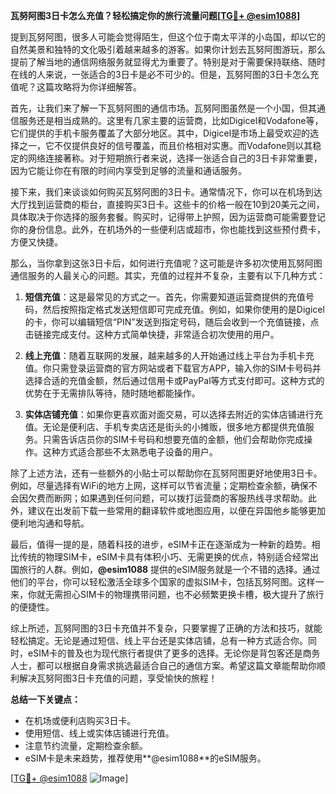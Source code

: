 **瓦努阿图3日卡怎么充值？轻松搞定你的旅行流量问题[[TG💪+ @esim1088](https://t.me/s/esim1088)]**

提到瓦努阿图，很多人可能会觉得陌生，但这个位于南太平洋的小岛国，却以它的自然美景和独特的文化吸引着越来越多的游客。如果你计划去瓦努阿图游玩，那么提前了解当地的通信网络服务就显得尤为重要了。特别是对于需要保持联络、随时在线的人来说，一张适合的3日卡是必不可少的。但是，瓦努阿图的3日卡怎么充值呢？这篇攻略将为你详细解答。

首先，让我们来了解一下瓦努阿图的通信市场。瓦努阿图虽然是一个小国，但其通信服务还是相当成熟的。这里有几家主要的运营商，比如Digicel和Vodafone等，它们提供的手机卡服务覆盖了大部分地区。其中，Digicel是市场上最受欢迎的选择之一，它不仅提供良好的信号覆盖，而且价格相对实惠。而Vodafone则以其稳定的网络连接著称。对于短期旅行者来说，选择一张适合自己的3日卡非常重要，因为它能让你在有限的时间内享受到足够的流量和通话服务。

接下来，我们来谈谈如何购买瓦努阿图的3日卡。通常情况下，你可以在机场到达大厅找到运营商的柜台，直接购买3日卡。这些卡的价格一般在10到20美元之间，具体取决于你选择的服务套餐。购买时，记得带上护照，因为运营商可能需要登记你的身份信息。此外，在机场外的一些便利店或超市，你也能找到这些预付费卡，方便又快捷。

那么，当你拿到这张3日卡后，如何进行充值呢？这可能是许多初次使用瓦努阿图通信服务的人最关心的问题。其实，充值的过程并不复杂，主要有以下几种方式：

1. **短信充值**：这是最常见的方式之一。首先，你需要知道运营商提供的充值号码，然后按照指定格式发送短信即可完成充值。例如，如果你使用的是Digicel的卡，你可以编辑短信“PIN”发送到指定号码，随后会收到一个充值链接，点击链接完成支付。这种方式简单快捷，非常适合初次使用的用户。

2. **线上充值**：随着互联网的发展，越来越多的人开始通过线上平台为手机卡充值。你只需登录运营商的官方网站或者下载官方APP，输入你的SIM卡号码并选择合适的充值金额，然后通过信用卡或PayPal等方式支付即可。这种方式的优势在于无需排队等待，随时随地都能操作。

3. **实体店铺充值**：如果你更喜欢面对面交易，可以选择去附近的实体店铺进行充值。无论是便利店、手机专卖店还是街头的小摊贩，很多地方都提供充值服务。只需告诉店员你的SIM卡号码和想要充值的金额，他们会帮助你完成操作。这种方式适合那些不太熟悉电子设备的用户。

除了上述方法，还有一些额外的小贴士可以帮助你在瓦努阿图更好地使用3日卡。例如，尽量选择有WiFi的地方上网，这样可以节省流量；定期检查余额，确保不会因欠费而断网；如果遇到任何问题，可以拨打运营商的客服热线寻求帮助。此外，建议在出发前下载一些常用的翻译软件或地图应用，以便在异国他乡能够更加便利地沟通和导航。

最后，值得一提的是，随着科技的进步，eSIM卡正在逐渐成为一种新的趋势。相比传统的物理SIM卡，eSIM卡具有体积小巧、无需更换的优点，特别适合经常出国旅行的人群。例如，**@esim1088** 提供的eSIM服务就是一个不错的选择。通过他们的平台，你可以轻松激活全球多个国家的虚拟SIM卡，包括瓦努阿图。这样一来，你就无需担心SIM卡的物理携带问题，也不必频繁更换卡槽，极大提升了旅行的便捷性。

综上所述，瓦努阿图的3日卡充值并不复杂，只要掌握了正确的方法和技巧，就能轻松搞定。无论是通过短信、线上平台还是实体店铺，总有一种方式适合你。同时，eSIM卡的普及也为现代旅行者提供了更多的选择。无论你是背包客还是商务人士，都可以根据自身需求挑选最适合自己的通信方案。希望这篇文章能帮助你顺利解决瓦努阿图3日卡充值的问题，享受愉快的旅程！

**总结一下关键点：**
- 在机场或便利店购买3日卡。
- 使用短信、线上或实体店铺进行充值。
- 注意节约流量，定期检查余额。
- eSIM卡是未来趋势，推荐使用**@esim1088**的eSIM服务。

[[TG💪+ @esim1088](https://t.me/s/esim1088) ![Image](https://i.postimg.cc/4NQfJmqS/Snipaste-2025-05-13-00-14-12.png)]